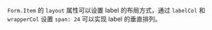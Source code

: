 `Form.Item` 的 `layout` 属性可以设置 label 的布局方式，通过 `labelCol` 和 `wrapperCol` 设置 `span: 24` 可以实现 label 的垂直排列。
